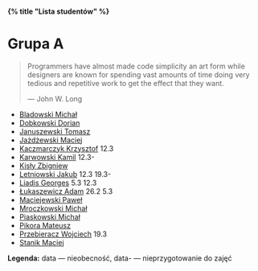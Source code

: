 #### {% title "Lista studentów" %}

# Grupa A

<blockquote>
  <p>Programmers have almost made code simplicity an art form while
  designers are known for spending vast amounts of time doing very
  tedious and repetitive work to get the effect that they want.</p>
  <p class="author">— John W. Long</p>
</blockquote>

* [Bladowski Michał](http://sigma.ug.edu.pl/~mbladowski/)
* [Dobkowski Dorian](http://sigma.ug.edu.pl/~ddobkowski/)
* [Januszewski Tomasz](http://sigma.ug.edu.pl/~tjanuszewski/)
* [Jażdżewski Maciej](http://sigma.ug.edu.pl/~mjazdzewski/)
* [Kaczmarczyk Krzysztof](http://sigma.ug.edu.pl/~kkaczmarczyk/) 12.3
* [Karwowski Kamil](http://sigma.ug.edu.pl/~kkarwowski/) 12.3-
* [Kisły Zbigniew](http://sigma.ug.edu.pl/~zkisly/)
* [Letniowski Jakub](http://sigma.ug.edu.pl/~jletniowski/) 12.3 19.3-
* [Liadis Georges](http://sigma.ug.edu.pl/~gliadis/) 5.3 12.3
* [Łukaszewicz Adam](http://sigma.ug.edu.pl/~alukaszewicz2/) 26.2 5.3
* [Maciejewski Paweł](http://sigma.ug.edu.pl/~pmaciejewski/)
* [Mroczkowski Michał](http://sigma.ug.edu.pl/~mmroczkowski/)
* [Piaskowski Michał](http://sigma.ug.edu.pl/~mpiaskowski/)
* [Pikora Mateusz](http://sigma.ug.edu.pl/~mpikora/)
* [Przebieracz Wojciech](http://sigma.ug.edu.pl/~wprzebieracz/) 19.3
* [Stanik Maciej](http://sigma.ug.edu.pl/~mstanik/)

**Legenda:** data — nieobecność, data- — nieprzygotowanie do zajęć

<!--

* [Słomka Mateusz](http://sigma.ug.edu.pl/~mslomka/)

-->

